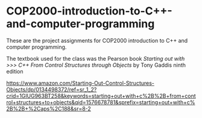 # COP2000-introduction-to-C++-and-computer-programming
These are the project assignments for COP2000 introduction to C++ and computer programming.

The textbook used for the class was the Pearson book _Starting out with >>> C++ From Control Structures through Objects_ by Tony Gaddis ninth edition

https://www.amazon.com/Starting-Out-Control-Structures-Objects/dp/0134498372/ref=sr_1_2?crid=1GIUG963BT258&keywords=starting+out+with+c%2B%2B+from+control+structures+to+objects&qid=1576678781&sprefix=starting+out+with+c%2B%2B+%2Caps%2C188&sr=8-2
